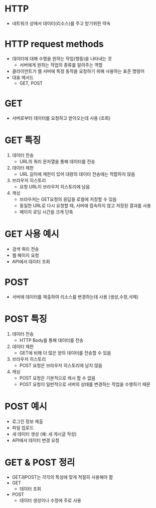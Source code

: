 # HTTP
- 네트워크 상에서 데이터(리소스)를 주고 받기위한 약속
# HTTP request methods
- 데이터에 대해 수행을 원하는 작업(행동)을 나타내는 것
    - 서버에게 원하는 작업의 종류를 알려주는 역할
- 클라이언트가 웹 서버에 특정 동작을 요청하기 위해 사용하는 표준 명령어
- 대표 메서드
    - GET, POST

# GET
- 서버로부터 데이터를 요청하고 받아오는데 사용 (조회)
# GET 특징
1. 데이터 전송
    - URL의 쿼리 문자열을 통해 데이터를 전송
2. 데이터 제한
    - URL 길이에 제한이 있어 대량의 데이터 전송에는 적합하지 않음
3. 브라우저 히스토리
    - 요청 URL이 브라우저 히스토리에 남음
4. 캐싱
    - 브라우저는 GET요청의 응답을 로컬에 저장할 수 있음
    - 동일한 URL로 다시 요청할 때, 서버에 접속하지 않고 저장된 결과를 사용
    - 페이지 로딩 시간을 크게 단축
# GET 사용 예시
- 검색 쿼리 전송
- 웹 페이지 요청
- API에서 데이터 조회

# POST
- 서버에 데이터를 제출하여 리소스를 변경하는데 사용 (생성,수정,삭제)
# POST 특징
1. 데이터 전송
    - HTTP Body를 통해 데이터를 전송
2. 데이터 제한
    - GET에 비해 더 많은 양의 데이터를 전송할 수 있음
3. 브라우저 히스토리
    - POST 요청은 브라우저 히스토리에 남지 않음
4. 캐싱
    - POST 요청은 기본적으로 캐시 할 수 없음
    - POST 요청이 일반적으로 서버의 상태를 변경하는 작업을 수행하기 때문
# POST 예시
- 로그인 정보 제출
- 파일 업로드
- 새 데이터 생성 (예: 새 게시글 작성)
- API에서 데이터 변경 요청

# GET & POST 정리
- GET과POST는 각각의 특성에 맞게 적절히 사용해야 함
- GET
    - 데이터 조회
- POST
    - 데이터 생성이나 수정에 주로 사용
